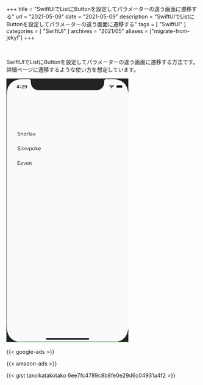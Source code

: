 +++
title =  "SwiftUIでListにButtonを設定してパラメーターの違う画面に遷移する"
url = "2021-05-09"
date = "2021-05-09"
description = "SwiftUIでListにButtonを設定してパラメーターの違う画面に遷移する"
tags = [
  "SwiftUI"
]
categories = [
  "SwiftUI"
]
archives = "2021/05"
aliases = ["migrate-from-jekyl"]
+++

<br>

SwiftUIでListにButtonを設定してパラメーターの違う画面に遷移する方法です。
詳細ページに遷移するような使い方を想定しています。

![NavigationViewAndList](1.gif)

<!-- Google Ads -->
{{< google-ads >}}

<!-- Amazon Ads -->
{{< amazon-ads >}}

{{< gist takoikatakotako 6ee7fc4789c8b8fe0e29d6c04931a4f2 >}}

